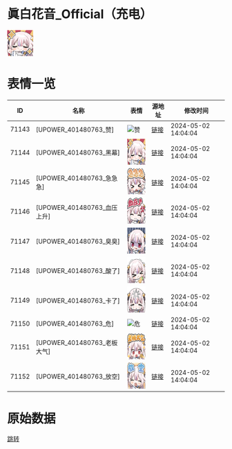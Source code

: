 # 眞白花音_Official（充电）

<img src="./cover.png" height="60" alt="cover" />

# 表情一览

|ID|名称|表情|源地址|修改时间|
|----|----|----|----|----|
|71143|[UPOWER_401480763_赞]|<img src="./pic/071143_%5BUPOWER_401480763_赞%5D.png" height="60" alt="赞"/>|[链接](https://i0.hdslb.com/bfs/garb/d755e637b8cc95c1bee1e9bba7f6be916747dd6b.png)|2024-05-02 14:04:04|
|71144|[UPOWER_401480763_黑幕]|<img src="./pic/071144_%5BUPOWER_401480763_黑幕%5D.png" height="60" alt="黑幕"/>|[链接](https://i0.hdslb.com/bfs/garb/f08bfd4ba86422d29b39503fa724ad71957cd729.png)|2024-05-02 14:04:04|
|71145|[UPOWER_401480763_急急急]|<img src="./pic/071145_%5BUPOWER_401480763_急急急%5D.png" height="60" alt="急急急"/>|[链接](https://i0.hdslb.com/bfs/garb/37dfeca7c88fc022833e68ada8284b2e907c0208.png)|2024-05-02 14:04:04|
|71146|[UPOWER_401480763_血压上升]|<img src="./pic/071146_%5BUPOWER_401480763_血压上升%5D.png" height="60" alt="血压上升"/>|[链接](https://i0.hdslb.com/bfs/garb/a7b7ef0e8cd5d56e213d0fb36d7a9eeb61ec5b94.png)|2024-05-02 14:04:04|
|71147|[UPOWER_401480763_臭臭]|<img src="./pic/071147_%5BUPOWER_401480763_臭臭%5D.png" height="60" alt="臭臭"/>|[链接](https://i0.hdslb.com/bfs/garb/3382b6924afd3562901afae8b44672ec9884d18b.png)|2024-05-02 14:04:04|
|71148|[UPOWER_401480763_酸了]|<img src="./pic/071148_%5BUPOWER_401480763_酸了%5D.png" height="60" alt="酸了"/>|[链接](https://i0.hdslb.com/bfs/garb/389edf8b500d9ddf271da6ac701fd5f19407797f.png)|2024-05-02 14:04:04|
|71149|[UPOWER_401480763_卡了]|<img src="./pic/071149_%5BUPOWER_401480763_卡了%5D.png" height="60" alt="卡了"/>|[链接](https://i0.hdslb.com/bfs/garb/ea0d282c4f48002ae360af5af81180cb411bf695.png)|2024-05-02 14:04:04|
|71150|[UPOWER_401480763_危]|<img src="./pic/071150_%5BUPOWER_401480763_危%5D.png" height="60" alt="危"/>|[链接](https://i0.hdslb.com/bfs/garb/b2abf31d06dc57263a8d36e364f6d1cf74ece1f5.png)|2024-05-02 14:04:04|
|71151|[UPOWER_401480763_老板大气]|<img src="./pic/071151_%5BUPOWER_401480763_老板大气%5D.png" height="60" alt="老板大气"/>|[链接](https://i0.hdslb.com/bfs/garb/0d8ae788c14f917f89cc50deb3ee9f804a5e74f8.png)|2024-05-02 14:04:04|
|71152|[UPOWER_401480763_放空]|<img src="./pic/071152_%5BUPOWER_401480763_放空%5D.png" height="60" alt="放空"/>|[链接](https://i0.hdslb.com/bfs/garb/b3437577fae93a17cb3c1e7735456e83c709e753.png)|2024-05-02 14:04:04|

# 原始数据

[跳转](./raw.json)

